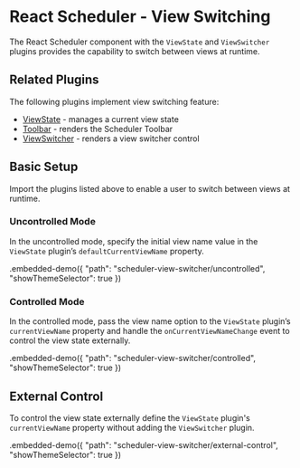 # React Scheduler - View Switching

The React Scheduler component with the `ViewState` and `ViewSwitcher` plugins provides the capability to switch between views at runtime.

## Related Plugins

The following plugins implement view switching feature:

- [ViewState](../reference/view-state.md) - manages a current view state
- [Toolbar](../reference/toolbar.md) - renders the Scheduler Toolbar
- [ViewSwitcher](../reference/view-switcher.md) - renders a view switcher control

## Basic Setup

Import the plugins listed above to enable a user to switch between views at runtime.

### Uncontrolled Mode

In the uncontrolled mode, specify the initial view name value in the `ViewState` plugin’s `defaultCurrentViewName` property.

.embedded-demo({ "path": "scheduler-view-switcher/uncontrolled", "showThemeSelector": true })

### Controlled Mode

In the controlled mode, pass the view name option to the `ViewState` plugin’s `currentViewName` property and handle the `onCurrentViewNameChange` event to control the view state externally.

.embedded-demo({ "path": "scheduler-view-switcher/controlled", "showThemeSelector": true })

## External Control

To control the view state externally define the `ViewState` plugin's `currentViewName` property without adding the `ViewSwitcher` plugin.

.embedded-demo({ "path": "scheduler-view-switcher/external-control", "showThemeSelector": true })
